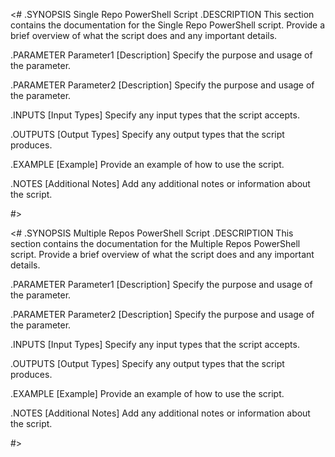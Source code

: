 <#
.SYNOPSIS
    Single Repo PowerShell Script
.DESCRIPTION
    This section contains the documentation for the Single Repo PowerShell script.
    Provide a brief overview of what the script does and any important details.

.PARAMETER Parameter1
    [Description]
    Specify the purpose and usage of the parameter.

.PARAMETER Parameter2
    [Description]
    Specify the purpose and usage of the parameter.

.INPUTS
    [Input Types]
    Specify any input types that the script accepts.

.OUTPUTS
    [Output Types]
    Specify any output types that the script produces.

.EXAMPLE
    [Example]
    Provide an example of how to use the script.

.NOTES
    [Additional Notes]
    Add any additional notes or information about the script.

#>

<#
.SYNOPSIS
    Multiple Repos PowerShell Script
.DESCRIPTION
    This section contains the documentation for the Multiple Repos PowerShell script.
    Provide a brief overview of what the script does and any important details.

.PARAMETER Parameter1
    [Description]
    Specify the purpose and usage of the parameter.

.PARAMETER Parameter2
    [Description]
    Specify the purpose and usage of the parameter.

.INPUTS
    [Input Types]
    Specify any input types that the script accepts.

.OUTPUTS
    [Output Types]
    Specify any output types that the script produces.

.EXAMPLE
    [Example]
    Provide an example of how to use the script.

.NOTES
    [Additional Notes]
    Add any additional notes or information about the script.

#>
